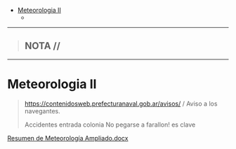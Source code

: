 - [Meteorologia II](#meteorologia-ii)
  - [](#)


-----------------
> NOTA //  
> - 
--------------------
# Meteorologia II

> https://contenidosweb.prefecturanaval.gob.ar/avisos/ / Aviso a los navegantes.
>
> Accidentes entrada colonia
> No pegarse a farallon! es clave 

[Resumen de Meteorología Ampliado.docx](./ResumendeMeteorologíaAmpliado.docx)



## 
